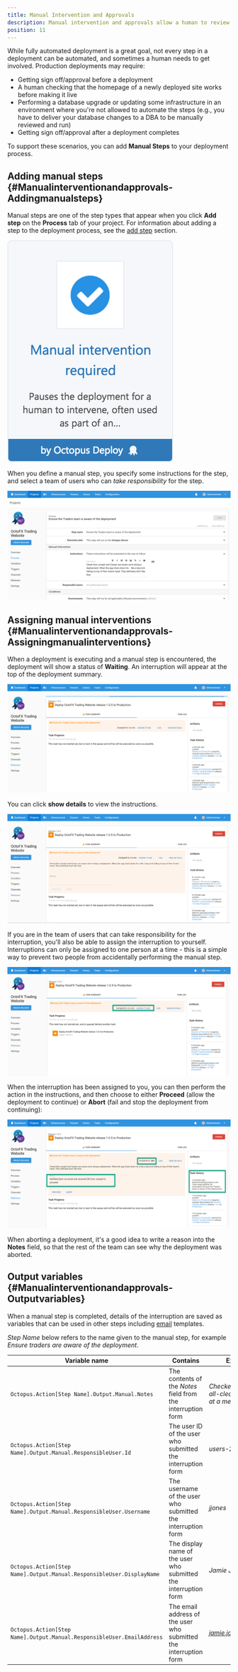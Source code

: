 ```yaml
---
title: Manual Intervention and Approvals
description: Manual intervention and approvals allow a human to review, approve or sign off on deployments.
position: 11
---
```


While fully automated deployment is a great goal, not every step in a deployment can be automated, and sometimes a human needs to get involved. Production deployments may require:

- Getting sign off/approval before a deployment
- A human checking that the homepage of a newly deployed site works before making it live
- Performing a database upgrade or updating some infrastructure in an environment where you're not allowed to automate the steps (e.g., you have to deliver your database changes to a DBA to be manually reviewed and run)
- Getting sign off/approval after a deployment completes

To support these scenarios, you can add **Manual Steps** to your deployment process.

## Adding manual steps {#Manualinterventionandapprovals-Addingmanualsteps}

Manual steps are one of the step types that appear when you click **Add step** on the **Process** tab of your project. For information about adding a step to the deployment process, see the [add step](/docs/deployment-process/steps/index.md) section.

![](/docs/images/5671696/5865911.png "width=170")

When you define a manual step, you specify some instructions for the step, and select a team of users who can *take responsibility* for the step.

![](/docs/images/3048086/3277690.png "width=500")

## Assigning manual interventions {#Manualinterventionandapprovals-Assigningmanualinterventions}

When a deployment is executing and a manual step is encountered, the deployment will show a status of **Waiting**. An interruption will appear at the top of the deployment summary.

![](/docs/images/3048086/3277689.png "width=500")

You can click **show details** to view the instructions.

![](/docs/images/3048086/3277688.png "width=500")

If you are in the team of users that can take responsibility for the interruption, you'll also be able to assign the interruption to yourself. Interruptions can only be assigned to one person at a time - this is a simple way to prevent two people from accidentally performing the manual step.

![](/docs/images/3048086/3277687.png "width=500")

When the interruption has been assigned to you, you can then perform the action in the instructions, and then choose to either **Proceed** (allow the deployment to continue) or **Abort** (fail and stop the deployment from continuing):

![](/docs/images/3048086/3277686.png "width=500")

When aborting a deployment, it's a good idea to write a reason into the **Notes** field, so that the rest of the team can see why the deployment was aborted.

## Output variables {#Manualinterventionandapprovals-Outputvariables}

When a manual step is completed, details of the interruption are saved as variables that can be used in other steps including [email](/docs/deployment-process/steps/email-notifications.md) templates.

*Step Name* below refers to the name given to the manual step, for example *Ensure traders are aware of the deployment*.

| Variable name | Contains | Example value |
| --- | --- | --- |
| `Octopus.Action[Step Name].Output.Manual.Notes` | The contents of the *Notes* field from the interruption form | *Checked with Rick, got the all-clear; Michelle is out at a meeting.* |
| `Octopus.Action[Step Name].Output.Manual.ResponsibleUser.Id` | The user ID of the user who submitted the interruption form | *users-237* |
| `Octopus.Action[Step Name].Output.Manual.ResponsibleUser.Username` | The username of the user who submitted the interruption form | *jjones* |
| `Octopus.Action[Step Name].Output.Manual.ResponsibleUser.DisplayName` | The display name of the user who submitted the interruption form | *Jamie Jones* |
| `Octopus.Action[Step Name].Output.Manual.ResponsibleUser.EmailAddress` | The email address of the user who submitted the interruption form | *jamie.jones@example.com* |
